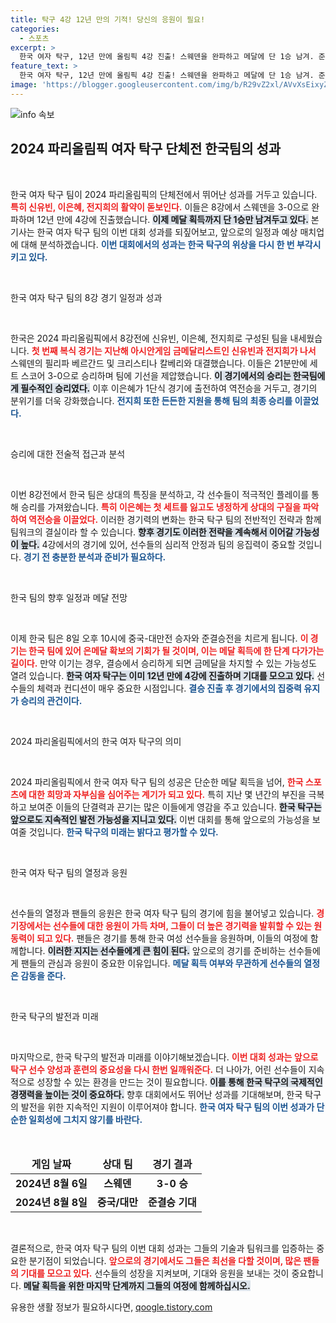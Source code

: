 ```yaml
---
title: 탁구 4강 12년 만의 기적! 당신의 응원이 필요!
categories:
  - 스포츠
excerpt: >
  한국 여자 탁구, 12년 만에 올림픽 4강 진출! 스웨덴을 완파하고 메달에 단 1승 남겨. 준결승에서 중국과의 치열한 대결이 예고된다! 클릭 필수!
feature_text: >
  한국 여자 탁구, 12년 만에 올림픽 4강 진출! 스웨덴을 완파하고 메달에 단 1승 남겨. 준결승에서 중국과의 치열한 대결이 예고된다! 클릭 필수!
image: 'https://blogger.googleusercontent.com/img/b/R29vZ2xl/AVvXsEixyZcFfHzMRdzZMjFBmAUKJYCLCGyLL1o632UiGVXcaFdKo_bkvkuCioo0uUKlGfBVcT3P84aROyZIXSBEx3Aw5nCQ3pTgDom1WDC4m8eifvWiAmWEEVb4x6G_l8C0QH225ldMjyaFvpxGEBGNO37VmDTDMHGhJPq73UglMfDca1-0aw/s1600/blogspot.png'
---
```


<p><img src="https://blogger.googleusercontent.com/img/b/R29vZ2xl/AVvXsEixyZcFfHzMRdzZMjFBmAUKJYCLCGyLL1o632UiGVXcaFdKo_bkvkuCioo0uUKlGfBVcT3P84aROyZIXSBEx3Aw5nCQ3pTgDom1WDC4m8eifvWiAmWEEVb4x6G_l8C0QH225ldMjyaFvpxGEBGNO37VmDTDMHGhJPq73UglMfDca1-0aw/s1600/blogspot.png" alt="info 속보" /></p>

<h2 data-ke-size="size26">2024 파리올림픽 여자 탁구 단체전 한국팀의 성과</h2>

<p data-ke-size="size16">&nbsp;</p>

<p>한국 여자 탁구 팀이 2024 파리올림픽의 단체전에서 뛰어난 성과를 거두고 있습니다. <b><span style="color: #ee2323;">특히 신유빈, 이은혜, 전지희의 활약이 돋보인다.</span></b> 이들은 8강에서 스웨덴을 3-0으로 완파하며 12년 만에 4강에 진출했습니다. <b><span style="background-color: #21538527;">이제 메달 획득까지 단 1승만 남겨두고 있다.</span></b> 본 기사는 한국 여자 탁구 팀의 이번 대회 성과를 되짚어보고, 앞으로의 일정과 예상 매치업에 대해 분석하겠습니다. <b><span style="color: #1a5490;">이번 대회에서의 성과는 한국 탁구의 위상을 다시 한 번 부각시키고 있다.</span></b></p>

<p data-ke-size="size16">&nbsp;</p>

<p>한국 여자 탁구 팀의 8강 경기 일정과 성과</p>

<p data-ke-size="size16">&nbsp;</p>

<p>한국은 2024 파리올림픽에서 8강전에 신유빈, 이은혜, 전지희로 구성된 팀을 내세웠습니다. <b><span style="color: #ee2323;">첫 번째 복식 경기는 지난해 아시안게임 금메달리스트인 신유빈과 전지희가 나서</span></b> 스웨덴의 필리파 베르간드 및 크리스티나 칼베리와 대결했습니다. 이들은 21분만에 세트 스코어 3-0으로 승리하며 팀에 기선을 제압했습니다. <b><span style="background-color: #21538527;">이 경기에서의 승리는 한국팀에게 필수적인 승리였다.</span></b> 이후 이은혜가 1단식 경기에 출전하여 역전승을 거두고, 경기의 분위기를 더욱 강화했습니다. <b><span style="color: #1a5490;">전지희 또한 든든한 지원을 통해 팀의 최종 승리를 이끌었다.</span></b></p>

<p data-ke-size="size16">&nbsp;</p>

<p>승리에 대한 전술적 접근과 분석</p>

<p data-ke-size="size16">&nbsp;</p>

<p>이번 8강전에서 한국 팀은 상대의 특징을 분석하고, 각 선수들이 적극적인 플레이를 통해 승리를 가져왔습니다. <b><span style="color: #ee2323;">특히 이은혜는 첫 세트를 잃고도 냉정하게 상대의 구질을 파악하여 역전승을 이끌었다.</span></b> 이러한 경기력의 변화는 한국 탁구 팀의 전반적인 전략과 함께 팀워크의 결실이라 할 수 있습니다. <b><span style="background-color: #21538527;">향후 경기도 이러한 전략을 계속해서 이어갈 가능성이 높다.</span></b> 4강에서의 경기에 있어, 선수들의 심리적 안정과 팀의 응집력이 중요할 것입니다. <b><span style="color: #1a5490;">경기 전 충분한 분석과 준비가 필요하다.</span></b></p>

<p data-ke-size="size16">&nbsp;</p>

<p>한국 팀의 향후 일정과 메달 전망</p>

<p data-ke-size="size16">&nbsp;</p>

<p>이제 한국 팀은 8일 오후 10시에 중국-대만전 승자와 준결승전을 치르게 됩니다. <b><span style="color: #ee2323;">이 경기는 한국 팀에 있어 은메달 확보의 기회가 될 것이며, 이는 메달 획득에 한 단계 다가가는 길이다.</span></b> 만약 이기는 경우, 결승에서 승리하게 되면 금메달을 차지할 수 있는 가능성도 열려 있습니다. <b><span style="background-color: #21538527;">한국 여자 탁구는 이미 12년 만에 4강에 진출하며 기대를 모으고 있다.</span></b> 선수들의 체력과 컨디션이 매우 중요한 시점입니다. <b><span style="color: #1a5490;">결승 진출 후 경기에서의 집중력 유지가 승리의 관건이다.</span></b></p>

<p data-ke-size="size16">&nbsp;</p>

<p>2024 파리올림픽에서의 한국 여자 탁구의 의미</p>

<p data-ke-size="size16">&nbsp;</p>

<p>2024 파리올림픽에서 한국 여자 탁구 팀의 성공은 단순한 메달 획득을 넘어, <b><span style="color: #ee2323;">한국 스포츠에 대한 희망과 자부심을 심어주는 계기가 되고 있다.</span></b> 특히 지난 몇 년간의 부진을 극복하고 보여준 이들의 단결력과 끈기는 많은 이들에게 영감을 주고 있습니다. <b><span style="background-color: #21538527;">한국 탁구는 앞으로도 지속적인 발전 가능성을 지니고 있다.</span></b> 이번 대회를 통해 앞으로의 가능성을 보여줄 것입니다. <b><span style="color: #1a5490;">한국 탁구의 미래는 밝다고 평가할 수 있다.</span></b></p>

<p data-ke-size="size16">&nbsp;</p>

<p>한국 여자 탁구 팀의 열정과 응원</p>

<p data-ke-size="size16">&nbsp;</p>

<p>선수들의 열정과 팬들의 응원은 한국 여자 탁구 팀의 경기에 힘을 불어넣고 있습니다. <b><span style="color: #ee2323;">경기장에서는 선수들에 대한 응원이 가득 차며, 그들이 더 높은 경기력을 발휘할 수 있는 원동력이 되고 있다.</span></b> 팬들은 경기를 통해 한국 여성 선수들을 응원하며, 이들의 여정에 함께합니다. <b><span style="background-color: #21538527;">이러한 지지는 선수들에게 큰 힘이 된다.</span></b> 앞으로의 경기를 준비하는 선수들에게 팬들의 관심과 응원이 중요한 이유입니다. <b><span style="color: #1a5490;">메달 획득 여부와 무관하게 선수들의 열정은 감동을 준다.</span></b></p>

<p data-ke-size="size16">&nbsp;</p>

<p>한국 탁구의 발전과 미래</p>

<p data-ke-size="size16">&nbsp;</p>

<p>마지막으로, 한국 탁구의 발전과 미래를 이야기해보겠습니다. <b><span style="color: #ee2323;">이번 대회 성과는 앞으로 탁구 선수 양성과 훈련의 중요성을 다시 한번 일깨워준다.</span></b> 더 나아가, 어린 선수들이 지속적으로 성장할 수 있는 환경을 만드는 것이 필요합니다. <b><span style="background-color: #21538527;">이를 통해 한국 탁구의 국제적인 경쟁력을 높이는 것이 중요하다.</span></b> 향후 대회에서도 뛰어난 성과를 기대해보며, 한국 탁구의 발전을 위한 지속적인 지원이 이루어져야 합니다. <b><span style="color: #1a5490;">한국 여자 탁구 팀의 이번 성과가 단순한 일회성에 그치지 않기를 바란다.</span></b></p>

<p data-ke-size="size16">&nbsp;</p>

<table style="width: 100%; border-collapse: collapse;">
    <thead>
        <tr>
            <td style="text-align: center; height: 30px;"><b>게임 날짜</b></td>
            <td style="text-align: center; height: 30px;"><b>상대 팀</b></td>
            <td style="text-align: center; height: 30px;"><b>경기 결과</b></td>
        </tr>
    </thead>
    <tbody>
        <tr>
            <td style="text-align: center; height: 17px;"><b>2024년 8월 6일</b></td>
            <td style="text-align: center; height: 17px;"><b>스웨덴</b></td>
            <td style="text-align: center; height: 17px;"><b>3-0 승</b></td>
        </tr>
        <tr>
            <td style="text-align: center; height: 17px;"><b>2024년 8월 8일</b></td>
            <td style="text-align: center; height: 17px;"><b>중국/대만</b></td>
            <td style="text-align: center; height: 17px;"><b>준결승 기대</b></td>
        </tr>
    </tbody>
</table>

<p data-ke-size="size16">&nbsp;</p>

<p>결론적으로, 한국 여자 탁구 팀의 이번 대회 성과는 그들의 기술과 팀워크를 입증하는 중요한 분기점이 되었습니다. <b><span style="color: #ee2323;">앞으로의 경기에서도 그들은 최선을 다할 것이며, 많은 팬들의 기대를 모으고 있다.</span></b> 선수들의 성장을 지켜보며, 기대와 응원을 보내는 것이 중요합니다. <b><span style="background-color: #21538527;">메달 획득을 위한 마지막 단계까지 그들의 여정에 함께하십시오.</span></b></p>
유용한 생활 정보가 필요하시다면, <a href="https://qoogle.tistory.com" rel="dofollow">qoogle.tistory.com</a>


